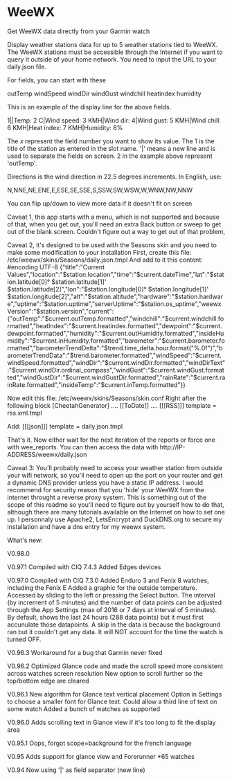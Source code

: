 # WeeWX
 Get WeeWX data directly from your Garmin watch

Display weather stations data for up to 5 weather stations tied to WeeWX. The WeeWX stations must be accessible through the Internet if you want to query it outside of your home network. You need to input the URL to your daily.json file.

For fields, you can start with these

outTemp
windSpeed
windDir
windGust
windchill
heatindex
humidity

This is an example of the display line for the above fields.

$1$||Temp: $2$ C|Wind speed: $3$ KMH|Wind dir: $4$|Wind gust: $5$ KMH|Wind chill: $6$ KMH|Heat index: $7$ KMH|Humidity: $8$%

The $x$ represent the field number you want to show its value. The $1$ is the title of the station as entered in the slot name. '|' means a new line and is used to separate the fields on screen. $2$ in the example above represent 'outTemp'.

Directions is the wind direction in 22.5 degrees increments. In English, use:

N,NNE,NE,ENE,E,ESE,SE,SSE,S,SSW,SW,WSW,W,WNW,NW,NNW

You can flip up/down to view more data if it doesn't fit on screen

Caveat 1, this app starts with a menu, which is not supported and because of that, when you get out, you'll need an extra Back button or sweep to get out of the blank screen. Couldn't figure out a way to get out of that problem,

Caveat 2, it's designed to be used with the Seasons skin and you need to make some modification to your installation
First, create this file: /etc/weewx/skins/Seasons/daily.json.tmpl
And add to it this content:
#encoding UTF-8
{"title":"Current Values","location":"$station.location","time":"$current.dateTime","lat":"$station.latitude[0]° $station.latitude[1]' $station.latitude[2]","lon":"$station.longitude[0]° $station.longitude[1]' $station.longitude[2]","alt":"$station.altitude","hardware":"$station.hardware","uptime":"$station.uptime","serverUptime":"$station.os_uptime","weewxVersion":"$station.version","current": {"outTemp":"$current.outTemp.formatted","windchill":"$current.windchill.formatted","heatIndex":"$current.heatindex.formatted","dewpoint":"$current.dewpoint.formatted","humidity":"$current.outHumidity.formatted","insideHumidity":"$current.inHumidity.formatted","barometer":"$current.barometer.formatted","barometerTrendDelta":"$trend.time_delta.hour.format("%.0f")","barometerTrendData":"$trend.barometer.formatted","windSpeed":"$current.windSpeed.formatted","windDir":"$current.windDir.formatted","windDirText":"$current.windDir.ordinal_compass","windGust":"$current.windGust.formatted","windGustDir":"$current.windGustDir.formatted","rainRate":"$current.rainRate.formatted","insideTemp":"$current.inTemp.formatted"}}

Now edit this file: /etc/weewx/skins/Seasons/skin.conf
Right after the following block
[CheetahGenerator]
    ....
    [[ToDate]]
        ....
        [[[RSS]]]
            template = rss.xml.tmpl

Add:
[[[json]]]
    template = daily.json.tmpl

That's it. Now either wait for the next iteration of the reports or force one with wee_reports. You can then access the data with http://IP-ADDRESS/weewx/daily.json

Caveat 3: You'll probably need to access your weather station from outside your wifi network, so you'll need to open up the port on your router and get a dynamic DNS provider unless you have a static IP address. I would recommend for security reason that you 'hide' your WeeWX from the internet throught a reverse proxy system. This is something out of the scope of this readme so you'll need to figure out by yourself how to do that, although there are many tutorials available on the Internet on how to set one up. I personnaly use Apache2, LetsEncrypt and DuckDNS.org to secure my installation and have a dns entry for my weewx system.

What's new: 

V0.98.0

V0.97.1 
Compiled with CIQ 7.4.3
Added Edges devices

V0.97.0
Compiled with CIQ 7.3.0
Added Enduro 3 and Fenix 8 watches, including the Fenix E
Added a graphic for the outside temperature. Accessed by sliding to the left or pressing the Select button. The interval (by increment of 5 minutes) and the number of data points can be adjusted through the App Settings (max of 2016 or 7 days at interval of 5 minutes). By default, shows the last 24 hours (288 data points) but it must first accunulate those datapoints. A skip in the data is because the background ran but it couldn't get any data. It will NOT account for the time the watch is turned OFF.

V0.96.3
Workaround for a bug that Garmin never fixed

V0.96.2
Optimized Glance code and made the scroll speed more consistent across watches screen resolution
New option to scroll further so the top/bottom edge are cleared

V0.96.1
New algorithm for Glance text vertical placement
Option in Settings to choose a smaller font for Glance text. Could allow a third line of text on some watch
Added a bunch of watches as supported

V0.96.0
Adds scrolling text in Glance view if it's too long to fit the display area

V0.95.1 Oops, forgot scope=background for the french language

V0.95
Adds support for glance view and Forerunner *65 watches

V0.94
Now using '|' as field separator (new line)